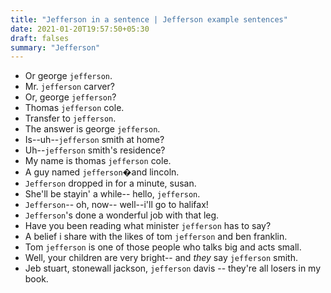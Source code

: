 ```yaml
---
title: "Jefferson in a sentence | Jefferson example sentences"
date: 2021-01-20T19:57:50+05:30
draft: falses
summary: "Jefferson"
---
```

- Or george `jefferson`.
- Mr. `jefferson` carver?
- Or, george `jefferson`?
- Thomas `jefferson` cole.
- Transfer to `jefferson`.
- The answer is george `jefferson`.
- Is--uh--`jefferson` smith at home?
- Uh--`jefferson` smith's residence?
- My name is thomas `jefferson` cole.
- A guy named `jefferson`�and lincoln.
- `Jefferson` dropped in for a minute, susan.
- She'll be stayin' a while-- hello, `jefferson`.
- `Jefferson`-- oh, now-- well--i'll go to halifax!
- `Jefferson`'s done a wonderful job with that leg.
- Have you been reading what minister `jefferson` has to say?
- A belief i share with the likes of tom `jefferson` and ben franklin.
- Tom `jefferson` is one of those people who talks big and acts small.
- Well, your children are very bright-- and *they* say `jefferson` smith.
- Jeb stuart, stonewall jackson, `jefferson` davis -- they're all losers in my book.
                 
